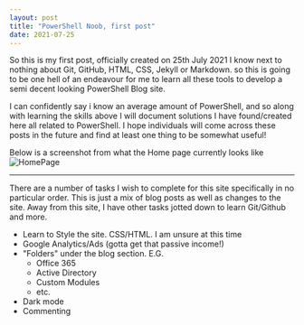 ```yaml
---
layout: post
title: "PowerShell Noob, first post"
date: 2021-07-25
---
```


So this is my first post, officially created on 25th July 2021 I know next to nothing about Git, GitHub, HTML, CSS, Jekyll or Markdown. so this is going to be one hell of an endeavour for me to learn all these tools to develop a semi decent looking PowerShell Blog site.

I can confidently say i know an average amount of PowerShell, and so along with learning the skills above I will document solutions I have found/created here all related to PowerShell. I hope individuals will come across these posts in the future and find at least one thing to be somewhat useful!

Below is a screenshot from what the Home page currently looks like
![HomePage](https://github.com/Nyfanwy/PowerShellNoob/tree/main/_images/31-07-2021-PowerShellBlogHome.png)

---

There are a number of tasks I wish to complete for this site specifically in no particular order. This is just a mix of blog posts as well as changes to the site.
Away from this site, I have other tasks jotted down to learn Git/Github and more.

- Learn to Style the site. CSS/HTML. I am unsure at this time 
- Google Analytics/Ads (gotta get that passive income!)
- "Folders" under the blog section. E.G.
    - Office 365
    - Active Directory
    - Custom Modules
    - etc.
- Dark mode 
- Commenting
